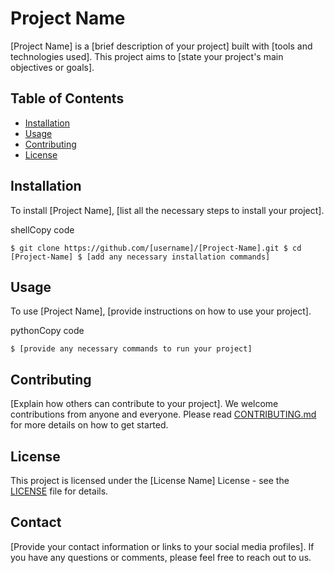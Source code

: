 Project Name
============

[Project Name] is a [brief description of your project] built with [tools and technologies used]. This project aims to [state your project's main objectives or goals].

Table of Contents
-----------------

-   [Installation](https://chat.openai.com/chat#installation)
-   [Usage](https://chat.openai.com/chat#usage)
-   [Contributing](https://chat.openai.com/chat#contributing)
-   [License](https://chat.openai.com/chat#license)

Installation
------------

To install [Project Name], [list all the necessary steps to install your project].

shellCopy code

`$ git clone https://github.com/[username]/[Project-Name].git
$ cd [Project-Name]
$ [add any necessary installation commands]`

Usage
-----

To use [Project Name], [provide instructions on how to use your project].

pythonCopy code

`$ [provide any necessary commands to run your project]`

Contributing
------------

[Explain how others can contribute to your project]. We welcome contributions from anyone and everyone. Please read [CONTRIBUTING.md](https://chat.openai.com/CONTRIBUTING.md) for more details on how to get started.

License
-------

This project is licensed under the [License Name] License - see the [LICENSE](https://chat.openai.com/LICENSE) file for details.

Contact
-------

[Provide your contact information or links to your social media profiles]. If you have any questions or comments, please feel free to reach out to us.